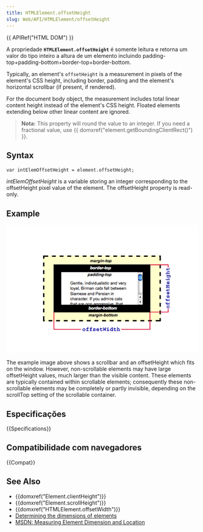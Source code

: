 ```yaml
---
title: HTMLElement.offsetHeight
slug: Web/API/HTMLElement/offsetHeight
---
```


{{ APIRef("HTML DOM") }}

A propriedade **`HTMLElement.offsetHeight`** é somente leitura e retorna um valor do tipo inteiro a altura de um elemento incluindo padding-top+padding-bottom+border-top+border-bottom.

Typically, an element's `offsetHeight` is a measurement in pixels of the element's CSS height, including border, padding and the element's horizontal scrollbar (if present, if rendered).

For the document body object, the measurement includes total linear content height instead of the element's CSS height. Floated elements extending below other linear content are ignored.

> **Nota:** This property will round the value to an integer. If you need a fractional value, use {{ domxref("element.getBoundingClientRect()") }}.

## Syntax

```
var intElemOffsetHeight = element.offsetHeight;
```

_intElemOffsetHeight_ is a variable storing an integer corresponding to the offsetHeight pixel value of the element. The offsetHeight property is read-only.

## Example

![Image:Dimensions-offset.png](dimensions-offset.png)

The example image above shows a scrollbar and an offsetHeight which fits on the window. However, non-scrollable elements may have large offsetHeight values, much larger than the visible content. These elements are typically contained within scrollable elements; consequently these non-scrollable elements may be completely or partly invisible, depending on the scrollTop setting of the scrollable container.

## Especificações

{{Specifications}}

## Compatibilidade com navegadores

{{Compat}}

## See Also

- {{domxref("Element.clientHeight")}}
- {{domxref("Element.scrollHeight")}}
- {{domxref("HTMLElement.offsetWidth")}}
- [Determining the dimensions of elements](/pt-BR/docs/Web/API/CSS_Object_Model/Determining_the_dimensions_of_elements)
- [MSDN: Measuring Element Dimension and Location](<https://docs.microsoft.com/en-us/previous-versions//hh781509(v=vs.85)>)
